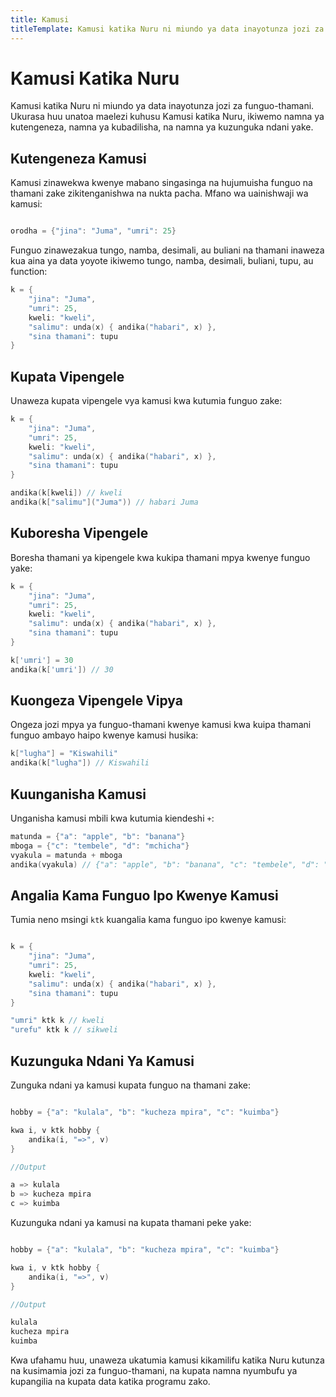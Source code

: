 ```yaml
---
title: Kamusi
titleTemplate: Kamusi katika Nuru ni miundo ya data inayotunza jozi za funguo-thamani
---
```


# Kamusi Katika Nuru

Kamusi katika Nuru ni miundo ya data inayotunza jozi za funguo-thamani. Ukurasa huu unatoa maelezi kuhusu Kamusi katika Nuru, ikiwemo namna ya kutengeneza, namna ya kubadilisha, na namna ya kuzunguka ndani yake.

## Kutengeneza Kamusi

Kamusi zinawekwa kwenye mabano singasinga na hujumuisha funguo na thamani zake zikitenganishwa na nukta pacha. Mfano wa uainishwaji wa kamusi:

```go

orodha = {"jina": "Juma", "umri": 25}
```

Funguo zinawezakua tungo, namba, desimali, au buliani na thamani inaweza kua aina ya data yoyote ikiwemo tungo, namba, desimali, buliani, tupu, au function:

```go
k = {
    "jina": "Juma",
    "umri": 25,
    kweli: "kweli",
    "salimu": unda(x) { andika("habari", x) },
    "sina thamani": tupu
}
```

## Kupata Vipengele

Unaweza kupata vipengele vya kamusi kwa kutumia funguo zake:

```go
k = {
    "jina": "Juma",
    "umri": 25,
    kweli: "kweli",
    "salimu": unda(x) { andika("habari", x) },
    "sina thamani": tupu
}

andika(k[kweli]) // kweli
andika(k["salimu"]("Juma")) // habari Juma
```

## Kuboresha Vipengele

Boresha thamani ya kipengele kwa kukipa thamani mpya kwenye funguo yake:

```go
k = {
    "jina": "Juma",
    "umri": 25,
    kweli: "kweli",
    "salimu": unda(x) { andika("habari", x) },
    "sina thamani": tupu
}

k['umri'] = 30
andika(k['umri']) // 30
```

## Kuongeza Vipengele Vipya

Ongeza jozi mpya ya funguo-thamani kwenye kamusi kwa kuipa thamani funguo ambayo haipo kwenye kamusi husika:

```go
k["lugha"] = "Kiswahili"
andika(k["lugha"]) // Kiswahili
```

## Kuunganisha Kamusi

Unganisha kamusi mbili kwa kutumia kiendeshi `+`:

```go
matunda = {"a": "apple", "b": "banana"}
mboga = {"c": "tembele", "d": "mchicha"}
vyakula = matunda + mboga
andika(vyakula) // {"a": "apple", "b": "banana", "c": "tembele", "d": "mchicha"}
```

## Angalia Kama Funguo Ipo Kwenye Kamusi

Tumia neno msingi `ktk` kuangalia kama funguo ipo kwenye kamusi:

```go

k = {
    "jina": "Juma",
    "umri": 25,
    kweli: "kweli",
    "salimu": unda(x) { andika("habari", x) },
    "sina thamani": tupu
}

"umri" ktk k // kweli
"urefu" ktk k // sikweli
```

## Kuzunguka Ndani Ya Kamusi

Zunguka ndani ya kamusi kupata funguo na thamani zake:

```go

hobby = {"a": "kulala", "b": "kucheza mpira", "c": "kuimba"}

kwa i, v ktk hobby {
    andika(i, "=>", v)
}

//Output

a => kulala
b => kucheza mpira
c => kuimba
```

Kuzunguka ndani ya kamusi na kupata thamani peke yake:

```go

hobby = {"a": "kulala", "b": "kucheza mpira", "c": "kuimba"}

kwa i, v ktk hobby {
    andika(i, "=>", v)
}

//Output

kulala
kucheza mpira
kuimba
```

Kwa ufahamu huu, unaweza ukatumia kamusi kikamilifu katika Nuru kutunza na kusimamia jozi za funguo-thamani, na kupata namna nyumbufu ya kupangilia na kupata data katika programu zako.

